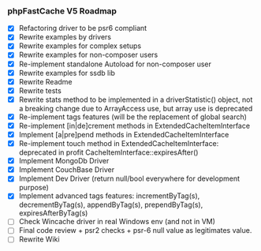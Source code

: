 ### phpFastCache V5 Roadmap

- [x] Refactoring driver to be psr6 compliant
- [x] Rewrite examples by drivers
- [x] Rewrite examples for complex setups 
- [x] Rewrite examples for non-composer users
- [x] Re-implement standalone Autoload for non-composer user
- [x] Rewrite examples for ssdb lib
- [x] Rewrite Readme 
- [x] Rewrite tests
- [x] Rewrite stats method to be implemented in a driverStatistic() object, not a breaking change due to ArrayAccess use, but array use is deprecated
- [x] Re-implement tags features (will be the replacement of global search)
- [x] Re-implement [in|de]crement methods in ExtendedCacheItemInterface 
- [x] Implement [a|pre]pend methods in ExtendedCacheItemInterface 
- [x] Re-implement touch method in ExtendedCacheItemInterface: deprecated in profit CacheItemInterface::expiresAfter()
- [x] Implement MongoDb Driver
- [x] Implement CouchBase Driver
- [x] Implement Dev Driver (return null/bool everywhere for development purpose)
- [x] Implement advanced tags features: incrementByTag(s), decrementByTag(s), appendByTag(s), prependByTag(s), expiresAfterByTag(s)
- [ ] Check Wincache driver in real Windows env (and not in VM)
- [ ] Final code review + psr2 checks + psr-6 null value as legitimates value.
- [ ] Rewrite Wiki 